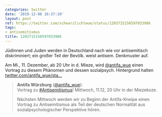 ```yaml
---
categories: twitter
date: '2019-12-08 16:37:10'
layout: post
ref: https://twitter.com/schwarzlichtwue/status/1203715150597033986
tags:
- antisemitismus
title: 1203715150597033986
---
```

Jüdinnen und Juden werden in Deutschland nach wie vor antisemitisch diskriminiert; ein großer Teil der Bevölk. weist antisem. Denkmuster auf.



Am Mi., 11. Dezember, ab 20 Uhr in d. Mieze, wird [@antifa_wue](https://twitter.com/antifa_wue) einen Vortrag zu diesem Phänomen und dessen sozialpsych. Hintergrund halten [twitter.com/antifa_wue/sta…](https://twitter.com/antifa_wue/status/1203675424758358022)
> <b>Antifa Würzburg</b> ([@antifa_wue](https://twitter.com/antifa_wue)):  
>Vortrag zu [#Antisemitismus](/t/antisemitismus)! Mittwoch, 11.12, 20 Uhr in der Miezekoze.  
>  
>  
>  
>Nächsten Mittwoch werden wir zu Beginn der Antifa-Kneipe einen Vortrag zu Antisemitismus als Teil der deutschen Normalität aus sozialpsychologischer Perspektive hören.   

